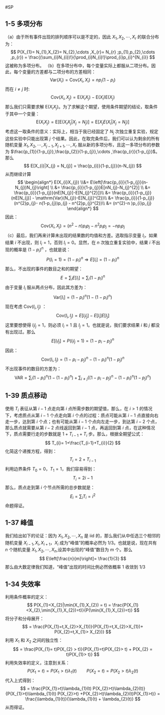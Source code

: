#SP 

## 1-5 多项分布
（a）由于所有事件出现的排列顺序可以是不定的，因此 $X_{1}, X_{2},\cdots ,X_{r}$ 的联合分布为：
$$
P(X_{1}= N_{1},X_{2}= N_{2},\cdots ,X_{r}= N_{r} ;p_{1},p_{2},\cdots ,p_{r}) = \frac{(\sum_{i}N_{i})!}{\prod_{i}N_{i}!}\prod_{i}p_{i}^{N_{i}}
$$
这被称为多项分布。
（b）在多项分布中，每个变量实际上都服从二项分布。因此，每个变量的方差都与二项分布的方差相同：
$$
\mathrm{Var}(X_{i}) = \mathrm{Cov}(X_{i},X_{i}) = np_{i}(1-p_{i})
$$
而在 $i \not = j$ 时:
$$
\mathrm{Cov}(X_{i},X_{j}) = \mathrm{E}(X_{i}X_{j}) - \mathrm{E}(X_{i})\mathrm{E}(X_{j}) 
$$
那么我们只需要求解 $\mathrm{E}(X_{i}X_{j})$。为了求解这个期望，使用条件期望的结论，取条件于其中一个变量：
$$
\mathrm{E}(X_{i}X_{j}) = \mathrm{E}[\mathrm{E}(X_{i}X_{j}|X_{j}  = N_{j})]  = \mathrm{E}[X_{j}E(X_{i}|X_{j}= N_{j})]
$$
考虑这一取条件的意义：实际上，相当于我已经固定了 $N_{j}$ 次独立重复实验，规定这些实验中只能出现第 $j$ 个结果。因此，在取完条件后，我们可以认为剩余的所有随机变量 $X_{1}, X_{2},\cdots ,X_{j-1}, X_{j+1},\cdots ,X_{r}$ 服从新的多项分布，且这一多项分布的参数为 $\frac{p_{1}}{1-p_{j}},\frac{p_{2}}{1-p_{j}},\cdots ,\frac{p_{r}}{1-p_{j}}$。那么
$$
E[X_{i}|X_{j} = N_{j}] = \frac{p_{i}}{1-p_{j}}(n-N_{j})
$$
从而继续计算
$$
\begin{align*}
E(X_{i}X_{j}) \\&=  E\left[\frac{p_{i}}{1-p_{j}}(n-N_{j})N_{j}\right] \\ &=   \frac{p_{i}}{1-p_{j}}E[nN_{j}-N_{j}^{2}] \\
&= \frac{p_{i}}{1-p_{j}}(nE[N_{j}]-E[N_{j}^{2}])\\
&= \frac{p_{i}}{1-p_{j}}(nE[N_{j}] - \mathrm{Var}(N_{j})-E[N_{j}]^{2})\\
&= \frac{p_{i}}{1-p_{j}}(n^{2}p_{j}- n(1-p_{j})p_{j} - n^{2}p_{j}^{2})\\
&= (n^{2}-n )p_{i}p_{j}
\end{align*}
$$
因此：
$$
\mathrm{Cov}(X_{i},X_{j}) = (n^{2}-n) p_{i}p_{j} - n^{2}p_{i}p_{j} = -np_{i}p_{j}
$$
（c）最后，我们再来计算未出现的结果数的均值和方差。选取指示变量 $I_{i}$，如果结果 $i$ 不出现，则 $I_{i}=1$，否则 $I_{i}=0$。显然，在 $n$ 次独立重复实验中，结果 $i$ 不出现的概率是 $(1-p_i)^n$ ，也就是说：
$$
P(I_{i}=1) = (1-p_{i})^{n} \Rightarrow E[I_{i}] = (1-p_{i})^{n}
$$
那么，不出现的事件的数目之和的期望：
$$
E = \sum_{i} E[I_{i}] = \sum_{i}(1-p_{i})^{n}
$$
由于变量 $I_{i}$ 服从两点分布，因此其方差为：
$$
\mathrm{Var}[I_{i}] = (1-p_{i})^{n}(1-(1-p_{i})^{n})
$$
现在考虑 $\mathrm{Cov}(I_{i},I_{j})$ ：
$$
\mathrm{Cov}(I_{i},I_{j}) = E[I_{i}I_{j}] - E[I_{i}]E[I_{j}] 
$$
这里要想使得 $I_{i}I_{j}=1$，则必须 $I_{i}=1$ 且 $I_{j}=1$。也就是说，我们要求结果 $i$ 和 $j$ 都没有出现过。那么
$$
E[I_{i}I_{j}] = P(I_{i}I_{j}=1) = (1-p_{i}-p_{j})^{n}
$$
因此：                                                       
$$
\mathrm{Cov}(I_{i},I_{j}) = (1-p_{i}-p_{j})^{n} - (1-p_{i})^{n}(1-p_{j})^{n}
$$
不出现事件的数目的方差为：
$$
\mathrm{VAR}  = \sum_{i} (1-p_{i})^{n}(1-(1-p_{i})^{n}) + \sum_{i \not = j}((1-p_{i}-p_{j})^{n} - (1-p_{i})^{n}(1-p_{j})^{n})
$$

## 1-39 质点移动
使用 $T_i$ 表征从第 $i-1$ 点走向第 $i$ 点所需步数的期望值，那么，在 $i>1$ 的情况下，考虑质点从第 $i-1$ 个点走向第 $i$ 个点的过程：质点可能从第 $i-1$ 点直接向右走一步，达到第 $i$ 个点；也有可能从第 $i-1$ 个点向左走一步，到达第 $i-2$ 个点，那么质点就需要从第 $i-2$ 点线返回到第 $i-1$ 点，再返回到第 $i$ 点，在这种情况下，质点需要行走的步数就是 $1+T_{i-1} +T_{i}$ 步。那么，根据全期望公式：
$$
T_{i}= 1+\frac{T_{i-1}+T_{i}}{2}
$$
化简这个递推方程，得到：
$$
T_{i} = 2 + T_{i-1} 
$$
利用边界条件 $T_{0}=0$，$T_{1}=1$，我们容易得到：
$$
T_{i} = 2i-1
$$
那么，质点走到第 $i$ 个节点所需的总步数就是：
$$
E_{i}= \sum_{i} T_{i} = i^{2}
$$
命题得证。

## 1-37 峰值
我们给出如下的论证：因为 $X_{1}, X_{2},\cdots ,X_{n}$ 是 iid 的，那么我们从中任选三个相邻的随机变量 $X_{i-1},X_{i},X_{i+1}$，$X_{i}$ 成为“峰值”的概率必然为 $1/3$。也就是说，现在共有 $n$ 个随机变量 $X_{1}, X_{2},\cdots ,X_{n}$,设其中出现的“峰值”数目为 $m$ 个。那么
$$
E\left[\frac{n}{m}\right]= \frac{1}{3}
$$
那么由大数定律我们知道，“峰值”出现的时间比例必然依概率 $1$ 收敛到 $1/3$


## 1-34 失效率
利用条件概率的定义：
$$
P(X_{1}<X_{2}|\min(X_{1},X_{2}) = t) = \frac{P(X_{1}<X_{2},\min(X_{1},X_{2})=t)}{P(\min(X_{1},X_{2})=t)}
$$
将分子和分母展开：
$$
 = \frac{P(X_{1}=t,X_{2}>X_{1})}{P(X_{1}=t,X_{2}>X_{1})+ P(X_{2}=t,X_{1}> X_{2})}
$$
利用 $X_{1}$ 和 $X_{2}$ 之间的独立性：
$$
 = \frac{P(X_{1}= t)P(X_{2} > t)}{P(X_{1}=t)P(X_{2}> t) + P(X_{2} = t)P(X_{1}> t)}
$$
利用失效率的定义，注意到关系：
$$
P(X_{1}= t) = P(X_{1} > t) \lambda_{1}(t) \qquad  P(X_{2}= t) = P(X_{2} > t) \lambda_{2}(t) 
$$
代入上式得到：
$$
 = \frac{P(X_{1}>t)\lambda_{1}(t) P(X_{2}>t)\lambda_{2}(t)}{P(X_{1}>t)\lambda_{1}(t) P(X_{2}>t) +P(X_{2}>t)\lambda_{2}(t)P(X_{1}>t)} = \frac{\lambda_{1}(t)}{\lambda_{1}(t) + \lambda_{2}(t)}
$$
从而得证。





